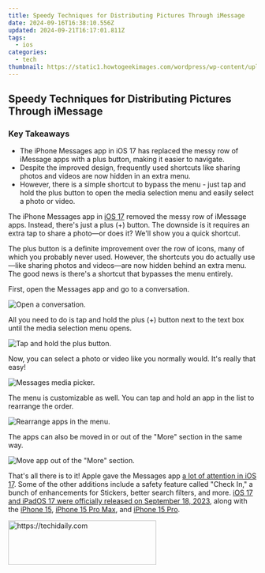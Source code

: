 ```yaml
---
title: Speedy Techniques for Distributing Pictures Through iMessage
date: 2024-09-16T16:38:10.556Z
updated: 2024-09-21T16:17:01.811Z
tags:
  - ios
categories:
  - tech
thumbnail: https://static1.howtogeekimages.com/wordpress/wp-content/uploads/2023/09/iphone-imessage-notifcation.jpg
---
```


## Speedy Techniques for Distributing Pictures Through iMessage

### Key Takeaways

* The iPhone Messages app in iOS 17 has replaced the messy row of iMessage apps with a plus button, making it easier to navigate.
* Despite the improved design, frequently used shortcuts like sharing photos and videos are now hidden in an extra menu.
* However, there is a simple shortcut to bypass the menu - just tap and hold the plus button to open the media selection menu and easily select a photo or video.

 The iPhone Messages app in [iOS 17](https://facebook-clips.techidaily.com/in-2024-facebook-insights-how-to-use-it-for-beginners-easily/) removed the messy row of iMessage apps. Instead, there's just a plus (+) button. The downside is it requires an extra tap to share a photo—or does it? We'll show you a quick shortcut.

 The plus button is a definite improvement over the row of icons, many of which you probably never used. However, the shortcuts you do actually use—like sharing photos and videos—are now hidden behind an extra menu. The good news is there's a shortcut that bypasses the menu entirely.

 First, open the Messages app and go to a conversation.

![Open a conversation.](https://static1.howtogeekimages.com/wordpress/wp-content/uploads/2023/09/img_0364.PNG) 

 All you need to do is tap and hold the plus (+) button next to the text box until the media selection menu opens.

![Tap and hold the plus button.](https://static1.howtogeekimages.com/wordpress/wp-content/uploads/2023/09/img_0363.PNG) 

 Now, you can select a photo or video like you normally would. It's really that easy!

![Messages media picker.](https://static1.howtogeekimages.com/wordpress/wp-content/uploads/2023/09/img_0365.PNG) 

 The menu is customizable as well. You can tap and hold an app in the list to rearrange the order.

![Rearrange apps in the menu.](https://static1.howtogeekimages.com/wordpress/wp-content/uploads/2023/09/img_0367.PNG) 

 The apps can also be moved in or out of the "More" section in the same way.

![Move app out of the "More" section.](https://static1.howtogeekimages.com/wordpress/wp-content/uploads/2023/09/img_0368.PNG) 

 That's all there is to it! Apple gave the Messages app [a lot of attention in iOS 17](https://tech-haven.techidaily.com/assessing-data-protection-risks-in-using-chatgpt-technology/). Some of the other additions include a safety feature called "Check In," a bunch of enhancements for Stickers, better search filters, and more. [iOS 17 and iPadOS 17 were officially released on September 18, 2023](https://screen-recording.techidaily.com/enhanced-team-collaboration-with-slack-plus-filmora-timelines-for-2024/), along with the [iPhone 15](https://youtube-data.techidaily.com/approved-sound-strategies-tailoring-your-microphone-to-align-with-your-youtube-channel/), [iPhone 15 Pro Max](https://unlock-android.techidaily.com/7-ways-to-unlock-a-locked-vivo-v30-pro-phone-by-drfone-android/), and [iPhone 15 Pro](https://facebook-video-footage.techidaily.com/updated-2024-approved-direct-download-of-youtube-content/).

<ins class="adsbygoogle"
     style="display:block"
     data-ad-format="autorelaxed"
     data-ad-client="ca-pub-7571918770474297"
     data-ad-slot="1223367746"></ins>

<ins class="adsbygoogle"
     style="display:block"
     data-ad-client="ca-pub-7571918770474297"
     data-ad-slot="8358498916"
     data-ad-format="auto"
     data-full-width-responsive="true"></ins>



<!-- affiliate ads begin -->
<a href="https://25home.pxf.io/c/5597632/2148645/16836" target="_top" id="2148645">
  <img src="//a.impactradius-go.com/display-ad/16836-2148645" border="0" alt="https://techidaily.com" width="300" height="90"/>
</a>
<img height="0" width="0" src="https://25home.pxf.io/i/5597632/2148645/16836" style="position:absolute;visibility:hidden;" border="0" />
<!-- affiliate ads end -->

